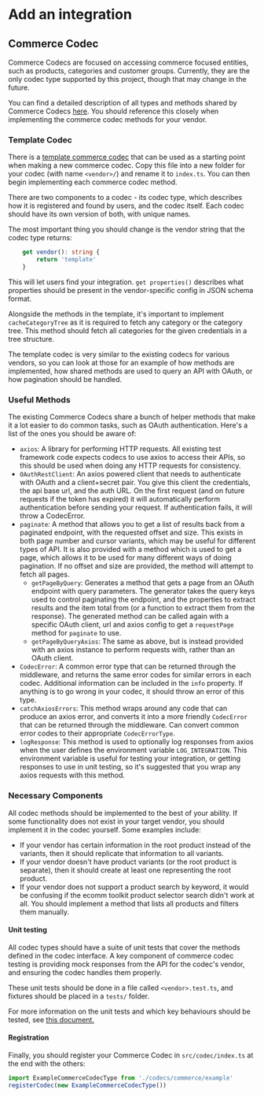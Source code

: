 # Add an integration

## Commerce Codec

Commerce Codecs are focused on accessing commerce focused entities, such as products, categories and customer groups. Currently, they are the only codec type supported by this project, though that may change in the future.

You can find a detailed description of all types and methods shared by Commerce Codecs [here](./commerce-codec.md). You should reference this closely when implementing the commerce codec methods for your vendor.

### Template Codec
There is a [template commerce codec](../../src/codec/codecs/commerce/template.ts) that can be used as a starting point when making a new commerce codec. Copy this file into a new folder for your codec (with name `<vendor>/`) and rename it to `index.ts`. You can then begin implementing each commerce codec method.

There are two components to a codec - its codec type, which describes how it is registered and found by users, and the codec itself. Each codec should have its own version of both, with unique names.

The most important thing you should change is the vendor string that the codec type returns:
```ts
    get vendor(): string {
        return 'template'
    }
```
This will let users find your integration. `get properties()` describes what properties should be present in the vendor-specific config in JSON schema format.

Alongside the methods in the template, it's important to implement `cacheCategoryTree` as it is required to fetch any category or the category tree. This method should fetch all categories for the given credentials in a tree structure.

The template codec is very similar to the existing codecs for various vendors, so you can look at those for an example of how methods are implemented, how shared methods are used to query an API with OAuth, or how pagination should be handled.

### Useful Methods
The existing Commerce Codecs share a bunch of helper methods that make it a lot easier to do common tasks, such as OAuth authentication. Here's a list of the ones you should be aware of:

- `axios`: A library for performing HTTP requests. All existing test framework code expects codecs to use axios to access their APIs, so this should be used when doing any HTTP requests for consistency.
- `OAuthRestClient`: An axios powered client that needs to authenticate with OAuth and a client+secret pair. You give this client the credentials, the api base url, and the auth URL. On the first request (and on future requests if the token has expired) it will automatically perform authentication before sending your request. If authentication fails, it will throw a CodecError.
- `paginate`: A method that allows you to get a list of results back from a paginated endpoint, with the requested offset and size. This exists in both page number and cursor variants, which may be useful for different types of API. It is also provided with a method which is used to get a page, which allows it to be used for many different ways of doing pagination. If no offset and size are provided, the method will attempt to fetch all pages.
  - `getPageByQuery`: Generates a method that gets a page from an OAuth endpoint with query parameters. The generator takes the query keys used to control paginating the endpoint, and the properties to extract results and the item total from (or a function to extract them from the response). The generated method can be called again with a specific OAuth client, url and axios config to get a `requestPage` method for `paginate` to use.
  - `getPageByQueryAxios`: The same as above, but is instead provided with an axios instance to perform requests with, rather than an OAuth client.
- `CodecError`: A common error type that can be returned through the middleware, and returns the same error codes for similar errors in each codec. Additional information can be included in the `info` property. If anything is to go wrong in your codec, it should throw an error of this type.
- `catchAxiosErrors`: This method wraps around any code that can produce an axios error, and converts it into a more friendly `CodecError` that can be returned through the middleware. Can convert common error codes to their appropriate `CodecErrorType`.
- `logResponse`: This method is used to optionally log responses from axios when the user defines the environment variable `LOG_INTEGRATION`. This environment variable is useful for testing your integration, or getting responses to use in unit testing, so it's suggested that you wrap any axios requests with this method.

### Necessary Components

All codec methods should be implemented to the best of your ability. If some functionality does not exist in your target vendor, you should implement it in the codec yourself. Some examples include:

- If your vendor has certain information in the root product instead of the variants, then it should replicate that information to all variants.
- If your vendor doesn't have product variants (or the root product is separate), then it should create at least one representing the root product.
- If your vendor does not support a product search by keyword, it would be confusing if the ecomm toolkit product selector search didn't work at all. You should implement a method that lists all products and filters them manually. 

#### Unit testing

All codec types should have a suite of unit tests that cover the methods defined in the codec interface. A key component of commerce codec testing is providing mock responses from the API for the codec's vendor, and ensuring the codec handles them properly. 

These unit tests should be done in a file called `<vendor>.test.ts`, and fixtures should be placed in a `tests/` folder.

For more information on the unit tests and which key behaviours should be tested, see [this document.](./unit-testing.md)

#### Registration

Finally, you should register your Commerce Codec in `src/codec/index.ts` at the end with the others:

```ts
import ExampleCommerceCodecType from './codecs/commerce/example'
registerCodec(new ExampleCommerceCodecType())
```